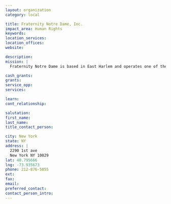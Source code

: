 ```yaml
---
layout: organization
category: local

title: Fraternity Notre Dame, Inc.
impact_area: Human Rights
keywords: 
location_services: 
location_offices: 
website: 

description: 
mission: |
  Fraternity Notre Dame is based in East Harlem and operates one of the main soup kitchens in the area along with other programs for the most needy: food pantry, after school program, mobile soup kitchen for the homeless in the streets, assistance to AIDS patients, food assistance to the needy families and seniors at home.

cash_grants: 
grants: 
service_opp: 
services: 

learn: 
cont_relationship: 

salutation: 
first_name: 
last_name: 
title_contact_person: 

city: New York
state: NY
address: |
  2290 1st ave  
  New York NY 10029
lat: 40.795666
lng: -73.935673
phone: 212-876-5855
ext: 
fax: 
email: 
preferred_contact: 
contact_person_intro: 
---
```

